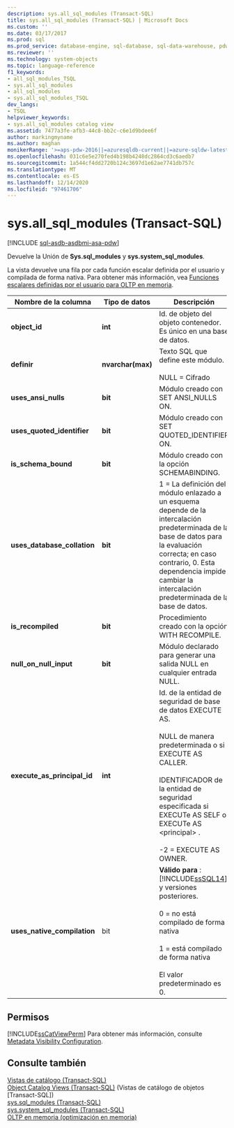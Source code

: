 ```yaml
---
description: sys.all_sql_modules (Transact-SQL)
title: sys.all_sql_modules (Transact-SQL) | Microsoft Docs
ms.custom: ''
ms.date: 03/17/2017
ms.prod: sql
ms.prod_service: database-engine, sql-database, sql-data-warehouse, pdw
ms.reviewer: ''
ms.technology: system-objects
ms.topic: language-reference
f1_keywords:
- all_sql_modules_TSQL
- sys.all_sql_modules
- all_sql_modules
- sys.all_sql_modules_TSQL
dev_langs:
- TSQL
helpviewer_keywords:
- sys.all_sql_modules catalog view
ms.assetid: 7477a3fe-afb3-44c8-bb2c-c6e1d9bdee6f
author: markingmyname
ms.author: maghan
monikerRange: '>=aps-pdw-2016||=azuresqldb-current||=azure-sqldw-latest||>=sql-server-2016||>=sql-server-linux-2017||=azuresqldb-mi-current'
ms.openlocfilehash: 031c6e5e270fed4b198b4248dc2864cd3c6aedb7
ms.sourcegitcommit: 1a544cf4dd2720b124c3697d1e62ae7741db757c
ms.translationtype: MT
ms.contentlocale: es-ES
ms.lasthandoff: 12/14/2020
ms.locfileid: "97461706"
---
```

# <a name="sysall_sql_modules-transact-sql"></a>sys.all_sql_modules (Transact-SQL)
[!INCLUDE [sql-asdb-asdbmi-asa-pdw](../../includes/applies-to-version/sql-asdb-asdbmi-asa-pdw.md)]

  Devuelve la Unión de **Sys.sql_modules** y **sys.system_sql_modules**.  
  
 La vista devuelve una fila por cada función escalar definida por el usuario y compilada de forma nativa. Para obtener más información, vea [Funciones escalares definidas por el usuario para OLTP en memoria](../../relational-databases/in-memory-oltp/scalar-user-defined-functions-for-in-memory-oltp.md).  
  
|Nombre de la columna|Tipo de datos|Descripción|  
|-----------------|---------------|-----------------|  
|**object_id**|**int**|Id. de objeto del objeto contenedor. Es único en una base de datos.|  
|**definir**|**nvarchar(max)**|Texto SQL que define este módulo.<br /><br /> NULL = Cifrado|  
|**uses_ansi_nulls**|**bit**|Módulo creado con SET ANSI_NULLS ON.|  
|**uses_quoted_identifier**|**bit**|Módulo creado con SET QUOTED_IDENTIFIER ON.|  
|**is_schema_bound**|**bit**|Módulo creado con la opción SCHEMABINDING.|  
|**uses_database_collation**|**bit**|1 = La definición del módulo enlazado a un esquema depende de la intercalación predeterminada de la base de datos para la evaluación correcta; en caso contrario, 0. Esta dependencia impide cambiar la intercalación predeterminada de la base de datos.|  
|**is_recompiled**|**bit**|Procedimiento creado con la opción WITH RECOMPILE.|  
|**null_on_null_input**|**bit**|Módulo declarado para generar una salida NULL en cualquier entrada NULL.|  
|**execute_as_principal_id**|**int**|Id. de la entidad de seguridad de base de datos EXECUTE AS.<br /><br /> NULL de manera predeterminada o si EXECUTE AS CALLER.<br /><br /> IDENTIFICADOR de la entidad de seguridad especificada si EXECUTe AS SELF o EXECUTe AS \<principal> .<br /><br /> -2 = EXECUTE AS OWNER.|  
|**uses_native_compilation**|bit|**Válido para** : [!INCLUDE[ssSQL14](../../includes/sssql14-md.md)] y versiones posteriores.<br /><br /> 0 = no está compilado de forma nativa<br /><br /> 1 = está compilado de forma nativa<br /><br /> El valor predeterminado es 0.|  
  
## <a name="permissions"></a>Permisos  
 [!INCLUDE[ssCatViewPerm](../../includes/sscatviewperm-md.md)] Para obtener más información, consulte [Metadata Visibility Configuration](../../relational-databases/security/metadata-visibility-configuration.md).  
  
## <a name="see-also"></a>Consulte también  
 [Vistas de catálogo &#40;Transact-SQL&#41;](../../relational-databases/system-catalog-views/catalog-views-transact-sql.md)   
 [Object Catalog Views &#40;Transact-SQL&#41;](../../relational-databases/system-catalog-views/object-catalog-views-transact-sql.md)  (Vistas de catálogo de objetos [Transact-SQL])  
 [sys.sql_modules &#40;Transact-SQL&#41;](../../relational-databases/system-catalog-views/sys-sql-modules-transact-sql.md)   
 [sys.system_sql_modules &#40;Transact-SQL&#41;](../../relational-databases/system-catalog-views/sys-system-sql-modules-transact-sql.md)   
 [OLTP en memoria &#40;optimización en memoria&#41;](../../relational-databases/in-memory-oltp/in-memory-oltp-in-memory-optimization.md)  
  
  
